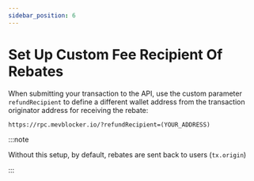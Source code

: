 ```yaml
---
sidebar_position: 6
---
```


# Set Up Custom Fee Recipient Of Rebates

When submitting your transaction to the API, use the custom parameter `refundRecipient` to define a different wallet address from the transaction originator address for receiving the rebate:

```
https://rpc.mevblocker.io/?refundRecipient=(YOUR_ADDRESS)
```

:::note

Without this setup, by default, rebates are sent back to users (`tx.origin`)

:::